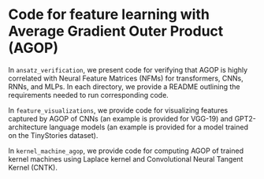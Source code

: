 # Code for feature learning with Average Gradient Outer Product (AGOP) 

In `ansatz_verification`, we present code for verifying that AGOP is highly correlated with Neural Feature Matrices (NFMs) for transformers, CNNs, RNNs, and MLPs.  In each directory, we provide a README outlining the requirements needed to run corresponding code.  

In `feature_visualizations`, we provide code for visualizing features captured by AGOP of CNNs (an example is provided for VGG-19) and GPT2-architecture language models (an example is provided for a model trained on the TinyStories dataset).  

In `kernel_machine_agop`, we provide code for computing AGOP of trained kernel machines using Laplace kernel and Convolutional Neural Tangent Kernel (CNTK). 
